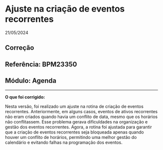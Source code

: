# Ajuste na criação de eventos recorrentes
21/05/2024
## Correção
## Referência: BPM23350
## Módulo: Agenda
***

**O que foi corrigido:**

Nesta versão, foi realizado um ajuste na rotina de criação de eventos recorrentes. Anteriormente, em alguns casos, eventos de ativos recorrentes não eram criados quando havia um conflito de data, mesmo que os horários não conflitassem. Esse problema gerava dificuldades na organização e gestão dos eventos recorrentes. Agora, a rotina foi ajustada para garantir que a criação de eventos recorrentes seja bloqueada apenas quando houver um conflito de horários, permitindo uma melhor gestão do calendário e evitando falhas na programação dos eventos.

